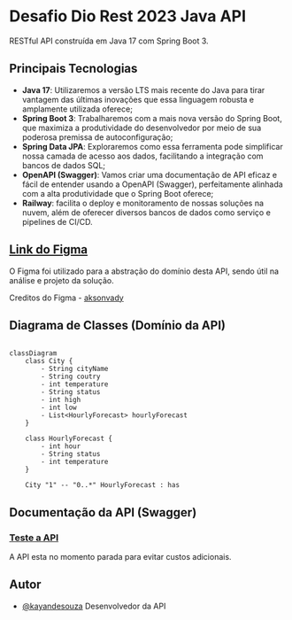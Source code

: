# Desafio Dio Rest 2023 Java API

RESTful API construída em Java 17 com Spring Boot 3.

## Principais Tecnologias
 - **Java 17**: Utilizaremos a versão LTS mais recente do Java para tirar vantagem das últimas inovações que essa linguagem robusta e amplamente utilizada oferece;
 - **Spring Boot 3**: Trabalharemos com a mais nova versão do Spring Boot, que maximiza a produtividade do desenvolvedor por meio de sua poderosa premissa de autoconfiguração;
 - **Spring Data JPA**: Exploraremos como essa ferramenta pode simplificar nossa camada de acesso aos dados, facilitando a integração com bancos de dados SQL;
 - **OpenAPI (Swagger)**: Vamos criar uma documentação de API eficaz e fácil de entender usando a OpenAPI (Swagger), perfeitamente alinhada com a alta produtividade que o Spring Boot oferece;
 - **Railway**: facilita o deploy e monitoramento de nossas soluções na nuvem, além de oferecer diversos bancos de dados como serviço e pipelines de CI/CD.

## [Link do Figma](https://www.figma.com/community/file/1100826294536456295/weather-app-ui-design)

O Figma foi utilizado para a abstração do domínio desta API, sendo útil na análise e projeto da solução.

Creditos do Figma - [aksonvady](https://www.figma.com/@aksonvady) 

## Diagrama de Classes (Domínio da API)

```mermaid

classDiagram
    class City {
        - String cityName
        - String coutry
        - int temperature
        - String status
        - int high
        - int low
        - List<HourlyForecast> hourlyForecast
    }

    class HourlyForecast {
        - int hour
        - String status
        - int temperature
    }

    City "1" -- "0..*" HourlyForecast : has

```

## Documentação da API (Swagger)

### [Teste a API](https://desafio-dio-rest-production.up.railway.app/swagger-ui/index.html#/)

A API esta no momento parada para evitar custos adicionais. 


## Autor

- [@kayandesouza](https://github.com/KayandeSouzaPereira) Desenvolvedor da API
